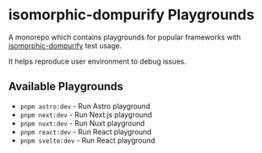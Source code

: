 # isomorphic-dompurify Playgrounds

A monorepo which contains playgrounds for popular frameworks with [isomorphic-dompurify](https://github.com/kkomelin/isomorphic-dompurify) test usage.

It helps reproduce user environment to debug issues.

## Available Playgrounds

- `pnpm astro:dev` - Run Astro playground
- `pnpm next:dev` - Run Next.js playground
- `pnpm nuxt:dev` - Run Nuxt playground
- `pnpm react:dev` - Run React playground
- `pnpm svelte:dev` - Run React playground
